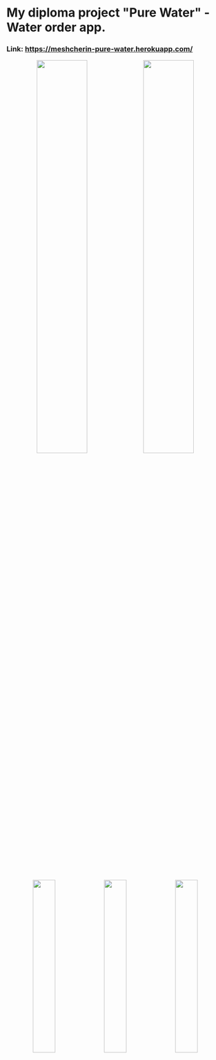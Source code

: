 # My diploma project "Pure Water" - Water order app.

### Link: https://meshcherin-pure-water.herokuapp.com/
<p align="center">
  <img src="https://user-images.githubusercontent.com/52915355/137493796-8bbfed48-5655-48fc-a40b-9e157169d33d.jpg" width="48.3%"/>
  <img src="https://user-images.githubusercontent.com/52915355/137493796-8bbfed48-5655-48fc-a40b-9e157169d33d.jpg" width="48.3%"/>
</p>
<p align="center">
  <img src="https://user-images.githubusercontent.com/52915355/137493803-907a304b-fc18-4f25-8bf0-6b0741c42b0f.jpg" width="32%"/>
  <img src="https://user-images.githubusercontent.com/52915355/137493805-cc986067-1fb3-417f-b2c5-4041a78f9dae.jpg" width="32%"/>
  <img src="https://user-images.githubusercontent.com/52915355/137493808-d58d7328-09b3-4c6d-be9b-86907194423b.jpg" width="32%"/>
</p>
